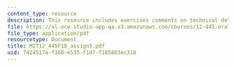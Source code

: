 ```yaml
---
content_type: resource
description: This resource includes exercises comments on technical details.
file: https://ol-ocw-studio-app-qa.s3.amazonaws.com/courses/12-445-oral-communication-in-the-earth-atmospheric-and-planetary-sciences-fall-2010/7424517af168e535f1d7f165883ec318_MIT12_445F10_assign5.pdf
file_type: application/pdf
resourcetype: Document
title: MIT12_445F10_assign5.pdf
uid: 7424517a-f168-e535-f1d7-f165883ec318
---
```

